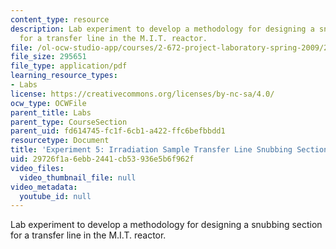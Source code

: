 ```yaml
---
content_type: resource
description: Lab experiment to develop a methodology for designing a snubbing section
  for a transfer line in the M.I.T. reactor.
file: /ol-ocw-studio-app/courses/2-672-project-laboratory-spring-2009/29726f1a6ebb2441cb53936e5b6f962f_irra_sample.pdf
file_size: 295651
file_type: application/pdf
learning_resource_types:
- Labs
license: https://creativecommons.org/licenses/by-nc-sa/4.0/
ocw_type: OCWFile
parent_title: Labs
parent_type: CourseSection
parent_uid: fd614745-fc1f-6cb1-a422-ffc6befbbdd1
resourcetype: Document
title: 'Experiment 5: Irradiation Sample Transfer Line Snubbing Section Behavior'
uid: 29726f1a-6ebb-2441-cb53-936e5b6f962f
video_files:
  video_thumbnail_file: null
video_metadata:
  youtube_id: null
---
```

Lab experiment to develop a methodology for designing a snubbing section for a transfer line in the M.I.T. reactor.